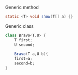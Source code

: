 Generic method
```java
static <T> void show(T[] a) {}
```

Generic class

```java
class Bravo<T,U> {
    T first;
    U second;
    
    Bravo(T a,U b){
    first=a;
    second=b;
}
```